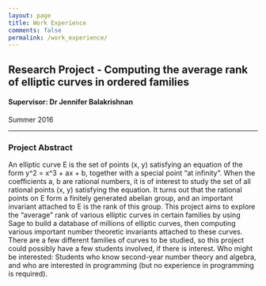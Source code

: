 ```yaml
---
layout: page
title: Work Experience
comments: false
permalink: /work_experience/
---
```


## Research Project - Computing the average rank of elliptic curves in ordered families

#### Supervisor: Dr Jennifer Balakrishnan

Summer 2016

---

### Project Abstract

An elliptic curve E is the set of points (x, y) satisfying an equation of the form y^2 = x^3 + ax + b, together with a special point “at infinity”. When the coefficients a, b are rational numbers, it is of interest to study the set of all rational points (x, y) satisfying the equation. It turns out that the rational points on E form a finitely generated abelian group, and an important invariant attached to E is the rank of this group. This project aims to explore the “average” rank of various elliptic curves in certain families by using Sage to build a database of millions of elliptic curves, then computing various important number theoretic invariants attached to these curves. There are a few different families of curves to be studied, so this project could possibly have a few students involved, if there is interest.
Who might be interested: Students who know second-year number theory and algebra, and who are interested in programming (but no experience in
programming is required).